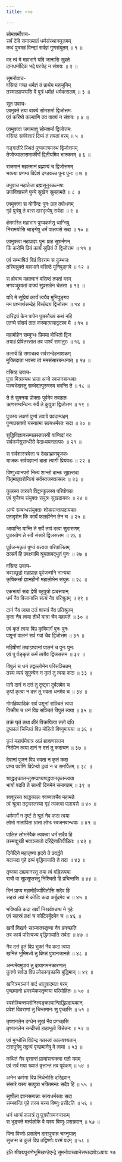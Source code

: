 ```yaml
---
title: ०१७

---
```

सोमशर्मोवाच-  
सर्वं देवि समाख्यातं धर्मसंस्थानमुत्तमम्  
कथं पुत्रमहं विन्द्यां सर्वज्ञं गुणसंयुतम् ॥ १ ॥


वद त्वं मे महाभागे यदि जानासि सुव्रते  
दानधर्मादिकं भद्रे परत्रेह न संशयः ॥ २ ॥


सुमनोवाच-  
वसिष्ठं गच्छ धर्मज्ञं तं प्रार्थय महामुनिम्  
तस्मात्प्राप्स्यसि वै पुत्रं धर्मज्ञं धर्मवत्सलम् ॥ ३ ॥


सूत उवाच-  
एवमुक्ते तया वाक्ये सोमशर्मा द्विजोत्तमः  
एवं करिष्ये कल्याणि तव वाक्यं न संशयः ॥ ४ ॥


एवमुक्त्वा जगामाशु सोमशर्मा द्विजोत्तमः  
वसिष्ठं सर्ववेत्तारं दिव्यं तं तपतां वरम् ॥ ५ ॥


गङ्गातीरे स्थितं पुण्यमाश्रमस्थं द्विजोत्तमम्  
तेजोज्वालासमाकीर्णं द्वितीयमिव भास्करम् ॥ ६ ॥


राजमानं महात्मानं ब्रह्मण्यं च द्विजोत्तमम्  
भक्त्या प्रणम्य विप्रेशं दण्डवच्च पुनः पुनः ॥ ७ ॥


तमुवाच महातेजा ब्रह्मसूनुरकल्मषः  
उपाविशासने पुण्ये सुखेन सुमहामते ॥ ८ ॥


एवमुक्त्वा स योगीन्द्रः पुनः प्राह तपोधनम्  
गृहे पुत्रेषु ते वत्स दारभृत्येषु सर्वदा ॥ ९ ॥


क्षेममस्ति महाभाग पुण्यकर्मसु चाग्निषु  
निरामयोसि चाङ्गेषु धर्मं पालयसे सदा ॥ १० ॥


एवमुक्त्वा महाप्राज्ञः पुनः प्राह सुशर्मणम्  
किं करोमि प्रियं कार्यं सुप्रियं ते द्विजोत्तम ॥ ११ ॥


एवं सम्भाषितं विप्रं विरराम स कुम्भजः  
तस्मिन्नुक्ते महाभागे वसिष्ठे मुनिपुङ्गवे ॥ १२ ॥


स होवाच महात्मानं वसिष्ठं तपतां वरम्  
भगवञ्छ्रूयतां वाक्यं सुप्रसन्नेन चेतसा ॥ १३ ॥


यदि मे सुप्रियं कार्यं त्वयैव मुनिपुङ्गव  
मम प्रश्नार्थसन्देहं विच्छेदय द्विजोत्तम ॥ १४ ॥


दारिद्र्यं केन पापेन पुत्रसौख्यं कथं नहि  
एतन्मे संशयं तात कस्मात्पापाद्वदस्व मे ॥ १५ ॥


महामोहेन सम्मुग्धः प्रियया बोधितो द्विज  
तयाहं प्रेषितस्तात तव पार्श्वं समातुरः ॥ १६ ॥


तत्सर्वं हि समाचक्ष्व सर्वसन्देहनाशकम्  
मुक्तिदाता भवस्व त्वं ममसंसारबन्धनात् ॥ १७ ॥


वसिष्ठ उवाच-  
पुत्रा मित्राण्यथ भ्राता अन्ये स्वजनबान्धवाः  
पञ्चभेदास्तु सम्भेदात्पुरुषस्य भवन्ति ते ॥ १८ ॥


ते ते सुमनया प्रोक्ताः पूर्वमेव तवाग्रतः  
ऋणसम्बन्धिनः सर्वे ते कुपुत्रा द्विजोत्तम ॥ १९ ॥


पुत्रस्य लक्षणं पुण्यं तवाग्रे प्रवदाम्यहम्  
पुण्यप्रसक्तो यस्यात्मा सत्यधर्मरतः सदा ॥ २० ॥


शुद्धिविज्ञानसम्पन्नस्तपस्वी वाग्विदां वरः  
सर्वकर्मसुसन्धीरो वेदाध्ययनतत्परः ॥ २१ ॥


स सर्वशास्त्रवेत्ता च देवब्राह्मणपूजकः  
याजकः सर्वयज्ञानां दाता त्यागी प्रियंवदः ॥ २२ ॥


विष्णुध्यानपरो नित्यं शान्तो दान्तः सुहृत्सदा  
पितृमातृपरोनित्यं सर्वस्वजनवत्सलः ॥ २३ ॥


कुलस्य तारको विद्वान्कुलस्य परिपोषकः  
एवं गुणैश्च संयुक्तः सपुत्रः सुखदायकः ॥ २४ ॥


अन्ये सम्बन्धसंयुक्ताः शोकसन्तापदायकाः  
एतादृशेन किं कार्यं फलहीनेन तेन च ॥ २५ ॥


आयान्ति यान्ति ते सर्वे तापं दत्वा सुदारुणम्  
पुत्ररूपेण ते सर्वे संसारे द्विजसत्तम ॥ २६ ॥


पूर्वजन्मकृतं पुण्यं यत्त्वया परिपालितम्  
तत्सर्वं हि प्रवक्ष्यामि श्रूयतामद्भुतं पुनः ॥ २७ ॥


वसिष्ठ उवाच-  
भवाञ्छूद्रो महाप्राज्ञ पूर्वजन्मनि नान्यथा  
कृषिकर्त्ता ज्ञानहीनो महालोभेन संयुतः ॥ २८ ॥


एकभार्या सदा द्वेषी बहुपुत्रो ह्यदत्तवान्  
धर्मं नैव विजानासि सत्यं नैव परिश्रुतम् ॥ २९ ॥


दानं नैव त्वया दत्तं शास्त्रं नैव प्रतिश्रुतम्  
कृता नैव त्वया तीर्थे यात्रा चैव महामते ॥ ३० ॥


एवं कृतं त्वया विप्र कृषिमार्गं पुनः पुनः  
पशूनां पालनं सर्व गवां चैव द्विजोत्तम ॥ ३१ ॥


महिषीणां तथाऽश्वानां पालनं च पुनः पुनः  
एवं पू र्वङ्कृतं कर्म त्वयैव द्विजसत्तम ॥ ३२ ॥


विपुलं च धनं तद्वल्लोभेन परिसञ्चितम्  
तस्य व्ययं सुपुण्येन न कृतं तु त्वया कदा ॥ ३३ ॥


पात्रे दानं न दत्तं तु दृष्ट्वा दुर्बलमेव च  
कृपां कृत्वा न दत्तं तु भवता धनमेव च ॥ ३४ ॥


गोमहिष्यादिकं सर्वं पशूनां सञ्चितं त्वया  
विक्रीय च धनं विप्र सञ्चितं विपुलं त्वया ॥ ३५ ॥


तक्रं घृतं तथा क्षीरं विक्रयित्वा ततो दधि  
दुष्कालं चिन्तितं विप्र मोहितो विष्णुमायया ॥ ३६ ॥


कृतं महार्घमेवात्र अन्नं ब्राह्मणसत्तम  
निर्दयेन त्वया दानं न दत्तं तु कदाचन ॥ ३७ ॥


देवानां पूजनं विप्र भवता न कृतं कदा  
प्राप्य पर्वाणि विप्रेभ्यो द्रव्यं न च समर्पितम् ॥ ३८ ॥


श्राद्धङ्कालन्तुसम्प्राप्यश्रद्धयानकृतन्त्वया  
भार्या वदति ते साध्वी दिनमेनं समागतम् ॥ ३९ ॥


श्वशुरस्य श्राद्धकालः श्वश्र्वाश्चैव महामते  
त्वं श्रुत्वा तद्वचस्तस्या गृहं त्यक्त्वा पलायसे ॥ ४० ॥


धर्ममार्गं न दृष्टं ते श्रुतं नैव कदा त्वया  
लोभो मातापिता भ्राता लोभः स्वजनबान्धवाः ॥ ४१ ॥


पालितं लोभमेवैकं त्यक्त्वा धर्मं सदैव हि  
तस्माद्दुःखी भवाञ्जातो दरिद्रेणातिपीडितः ॥ ४२ ॥


दिनेदिने महातृष्णा हृदये ते प्रवर्द्धते  
यदायदा गृहे द्रव्यं वृद्धिमायाति ते तदा ॥ ४३ ॥


तृष्णया दह्यमानस्तु तया त्वं वह्निरूपया  
रात्रौ वा सुप्रसुप्तस्तु निश्चितो हि प्रचिन्तसि ॥ ४४ ॥


दिनं प्राप्य महामोहैर्व्यापितोसि सदैव हि  
सहस्रं लक्षं मे कोटिः कदा अर्बुदमेव च ॥ ४५ ॥


भविष्यति कदा खर्वो निखर्वश्चाथ मे गृहे  
एवं सहस्रं लक्षं च कोटिरर्बुदमेव च ॥ ४६ ॥


खर्वो निखर्वः सञ्जातस्तृष्णा नैव प्रगच्छति  
तव कायं परित्यज्य वृद्धिमायाति सर्वदा ॥ ४७ ॥


नैव दत्तं हुतं विप्र भुक्तं नैव कदा त्वया  
खनितं भूमिमध्ये तु क्षिप्तं पुत्रानजानते ॥ ४८ ॥


अन्यमेवमुपायं तु द्रव्यागमनकारणात्  
कुरुषे सर्वदा विप्र लोकान्पृच्छसि बुद्धिमान् ॥ ४९ ॥


खनित्रमञ्जनं वादं धातुवादमतः परम्  
पृच्छमानो भ्रमस्येकस्तृष्णया परिमोहितः ॥ ५० ॥


स्पर्शञ्चिन्तयसेनित्यङ्कल्पान्सिद्धिप्रदायकान्  
प्रवेशं विवराणां तु चिन्तमानः सु पृच्छसि ॥ ५१ ॥


तृष्णानलेन दग्धेन सुखं नैव प्रगच्छसि  
तृष्णानलेन सन्दीप्तो हाहाभूतो विचेतनः ॥ ५२ ॥


एवं मुग्धोसि विप्रेन्द्र गतस्त्वं कालवश्यताम्  
दारापुत्रेषु तद्द्रव्यं पृच्छमानेषु वै त्वया ॥ ५३ ॥


कथितं नैव वृत्तान्तं प्राणांस्त्यक्त्वा गतो यमम्  
एवं सर्वं मया ख्यातं वृत्तान्तं तव पूर्वकम् ॥ ५४ ॥


अनेन कर्मणा विप्र निर्धनोसि दरिद्रवान्  
संसारे यस्य सत्पुत्रा भक्तिमन्तः सदैव हि ॥ ५५ ॥


सुशीला ज्ञानसम्पन्नाः सत्यधर्मरताः सदा  
सम्भवन्ति गृहे तस्य यस्य विष्णुः प्रसीदति ॥ ५६ ॥


धनं धान्यं कलत्रं तु पुत्रपौत्रमनन्तकम्  
स भुङ्क्ते मर्त्यलोके वै यस्य विष्णुः प्रसन्नवान् ॥ ५७ ॥


विना विष्णोः प्रसादेन दारापुत्रान्न चाप्नुयात्  
सुजन्म च कुलं विप्र तद्विष्णोः परमं पदम् ॥ ५८ ॥


 इति श्रीपद्मपुराणेभूमिखण्डेएन्द्रे सुमनोपाख्यानेसप्तदशोऽध्यायः १७